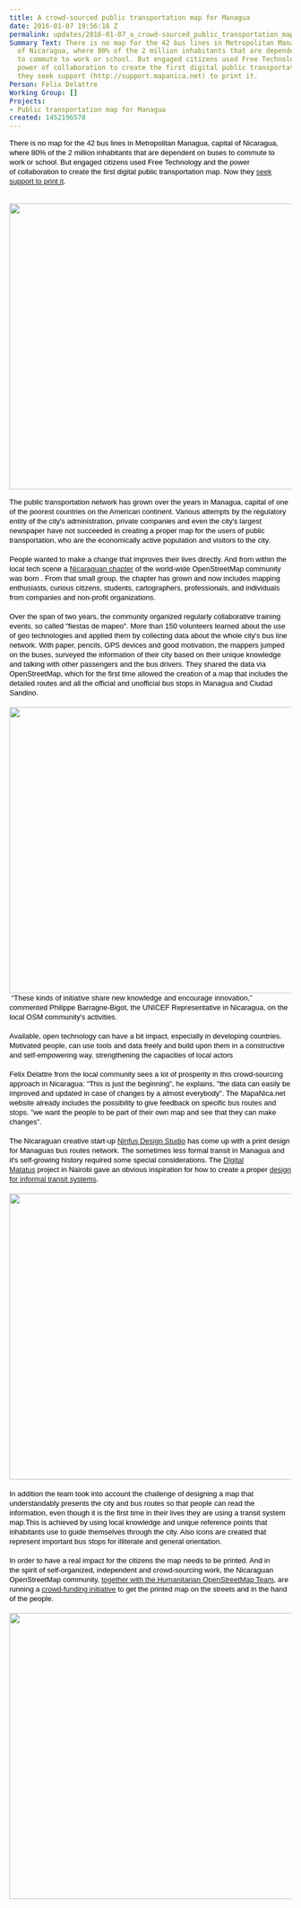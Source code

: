 ```yaml
---
title: A crowd-sourced public transportation map for Managua
date: 2016-01-07 19:56:18 Z
permalink: updates/2016-01-07_a_crowd-sourced_public_transportation_map_for_managua
Summary Text: There is no map for the 42 bus lines in Metropolitan Managua, capital
  of Nicaragua, where 80% of the 2 million inhabitants that are dependent on buses
  to commute to work or school. But engaged citizens used Free Technology and the
  power of collaboration to create the first digital public transportation map. Now
  they seek support (http://support.mapanica.net) to print it.
Person: Felix Delattre
Working Group: []
Projects:
- Public transportation map for Managua
created: 1452196578
---
```


<div id="magicdomid217" class="ace-line" style="padding-right: 1px; color: #000000; font-family: Arial, sans-serif; font-size: 13px; line-height: 17px;"><span style="cursor: auto; padding-top: 0px; padding-bottom: 1px;">There is no map for the 42 bus lines in Metropolitan Managua, capital of Nicaragua, where 80% of the 2 million inhabitants that are dependent on buses to commute to work or school. But engaged citizens used Free Technology and the power of&nbsp;<span style="cursor: auto; padding-bottom: 1px;">collaboration</span>&nbsp;to create the first digital public transportation map. Now they <a href="http://support.mapanica.net" target="_blank">seek support&nbsp;</a></span><span style="cursor: auto; padding-top: 0px; padding-bottom: 1px;"><a href="http://support.mapanica.net" target="_blank">to print it</a>.</span></div><div id="magicdomid220" class="ace-line" style="padding-right: 1px; color: #000000; font-family: Arial, sans-serif; font-size: 13px; line-height: 17px;">&nbsp;</div><p><img style="vertical-align: baseline;" src="https://hotosm.org/sites/default/files/banner1.jpg" alt="" width="510"></p><div class="ace-line" style="padding-right: 1px; color: #000000; font-family: Arial, sans-serif; font-size: 13px; line-height: 17px;"><span style="cursor: auto; padding-top: 0px; padding-bottom: 1px;">The public transportation network has grown over the years in Managua, capital of one of the poorest countries on the American continent. Various attempts by the regulatory entity of the city's administration, private companies and even the city's largest newspaper have not succeeded in creating a proper map for the users of public transportation, who are the economically active population and visitors to the city.</span></div><div id="magicdomid222" class="ace-line" style="padding-right: 1px; color: #000000; font-family: Arial, sans-serif; font-size: 13px; line-height: 17px;">&nbsp;</div><div id="magicdomid223" class="ace-line" style="padding-right: 1px; color: #000000; font-family: Arial, sans-serif; font-size: 13px; line-height: 17px;"><span style="cursor: auto; padding-top: 0px; padding-bottom: 1px;">People wanted to make a change that improves their lives directly. And from within the local tech scene a <a href="http://mapanica.net" target="_blank">Nicaraguan chapter</a> of the world-wide OpenStreetMap community was born</span><span style="cursor: auto; padding-top: 0px; padding-bottom: 1px;">&nbsp;. From that small group, the chapter has grown and now includes mapping enthusiasts, curious citizens, students, cartographers,&nbsp;<span style="cursor: auto; padding-bottom: 1px;">professionals</span>, and individuals from companies and non-profit organizations.</span></div><div id="magicdomid224" class="ace-line" style="padding-right: 1px; color: #000000; font-family: Arial, sans-serif; font-size: 13px; line-height: 17px;">&nbsp;</div><div id="magicdomid225" class="ace-line" style="padding-right: 1px; color: #000000; font-family: Arial, sans-serif; font-size: 13px; line-height: 17px;"><span style="cursor: auto; padding-top: 0px; padding-bottom: 1px;">Over the span of two years, the community organized&nbsp;<span style="cursor: auto; padding-bottom: 1px;">regularly</span>&nbsp;collaborative training events, so called "fiestas de mapeo". More than 150 volunteers learned about the use of geo technologies and applied them by collecting data about the whole&nbsp;city's bus line network. With paper, pencils, GPS devices and good motivation, the mappers jumped on the buses, surveyed the information of their city based on their unique knowledge and talking with other passengers and the bus drivers. They shared the data via OpenStreetMap, which for the first time allowed the creation of a map that includes the detailed routes and all the official and unofficial bus stops in Managua and Ciudad Sandino.</span></div><div class="ace-line" style="padding-right: 1px; color: #000000; font-family: Arial, sans-serif; font-size: 13px; line-height: 17px;">&nbsp;</div><div class="ace-line" style="padding-right: 1px; color: #000000; font-family: Arial, sans-serif; font-size: 13px; line-height: 17px;"><span style="cursor: auto; padding-top: 0px; padding-bottom: 1px;"><img style="vertical-align: baseline;" src="https://hotosm.org/sites/default/files/banner2.jpg" alt="" width="510"></span></div><div id="magicdomid226" class="ace-line" style="padding-right: 1px; color: #000000; font-family: Arial, sans-serif; font-size: 13px; line-height: 17px;">&nbsp;<span style="cursor: auto; padding-top: 0px; padding-bottom: 1px;">“These kinds of initiative share new knowledge and encourage innovation,” commented Philippe Barragne-Bigot, the UNICEF Representative in Nicaragua, on the local OSM community's&nbsp;<span style="cursor: auto; padding-bottom: 1px;">activities</span>.</span></div><div id="magicdomid228" class="ace-line" style="padding-right: 1px; color: #000000; font-family: Arial, sans-serif; font-size: 13px; line-height: 17px;">&nbsp;</div><div id="magicdomid229" class="ace-line" style="padding-right: 1px; color: #000000; font-family: Arial, sans-serif; font-size: 13px; line-height: 17px;"><span style="cursor: auto; padding-top: 0px; padding-bottom: 1px;">Available, open technology can have a bit impact, especially in developing countries. Motivated people, can use tools and data freely and build upon them in a constructive and self-empowering way, strengthening the capacities of local actors&nbsp;</span></div><div id="magicdomid230" class="ace-line" style="padding-right: 1px; color: #000000; font-family: Arial, sans-serif; font-size: 13px; line-height: 17px;">&nbsp;</div><div id="magicdomid231" class="ace-line" style="padding-right: 1px; color: #000000; font-family: Arial, sans-serif; font-size: 13px; line-height: 17px;"><span style="cursor: auto; padding-top: 0px; padding-bottom: 1px;">Felix Delattre from the local community sees a lot of prosperity in this crowd-sourcing approach in Nicaragua: "This is just the beginning", he explains, "the data can easily be improved and updated in case of changes by a almost everybody". The MapaNica.net website already includes the possibility to give feedback on specific bus routes and stops. "we want the people to be part of their own map and see that they can make changes".</span></div><div id="magicdomid232" class="ace-line" style="padding-right: 1px; color: #000000; font-family: Arial, sans-serif; font-size: 13px; line-height: 17px;">&nbsp;</div><div id="magicdomid233" class="ace-line" style="padding-right: 1px; color: #000000; font-family: Arial, sans-serif; font-size: 13px; line-height: 17px;"><span style="cursor: auto; padding-top: 0px; padding-bottom: 1px;">The Nicaraguan creative start-up <a href="http://www.ninfusds.com/" target="_blank">Ninfus Design Studio</a> has come up with a print design for Managuas bus routes network. The sometimes less formal transit in Managua and it's self-growing history required some special considerations. The <a href="http://www.digitalmatatus.com/about.html" target="_blank">Digital Matatus</a></span><span style="cursor: auto; padding-top: 0px; padding-bottom: 1px;">&nbsp;project in Nairobi gave an obvious inspiration for how to create a proper <a href="http://www.citylab.com/commute/2014/02/what-informal-transit-looks-when-you-actually-map-it/8283/" target="_blank">design for informal transit systems</a>.</span><span style="cursor: auto; padding-top: 0px; padding-bottom: 1px;"><br></span></div><div class="ace-line" style="padding-right: 1px; color: #000000; font-family: Arial, sans-serif; font-size: 13px; line-height: 17px;">&nbsp;</div><div class="ace-line" style="padding-right: 1px; color: #000000; font-family: Arial, sans-serif; font-size: 13px; line-height: 17px;"><span style="cursor: auto; padding-top: 0px; padding-bottom: 1px;"><img style="vertical-align: baseline;" src="https://hotosm.org/sites/default/files/transport_map_division.jpg" alt="" width="510"></span></div><div id="magicdomid234" class="ace-line" style="padding-right: 1px; color: #000000; font-family: Arial, sans-serif; font-size: 13px; line-height: 17px;">&nbsp;</div><div id="magicdomid235" class="ace-line" style="padding-right: 1px; color: #000000; font-family: Arial, sans-serif; font-size: 13px; line-height: 17px;"><span style="cursor: auto; padding-top: 0px; padding-bottom: 1px;">In addition the team took into account the challenge of designing a map that understandably presents the city and bus routes so that people can read the information, even though it is the first time in their lives they are using a transit system map.This is achieved by using local knowledge and unique reference points that inhabitants use to guide themselves through the city. Also icons are created that represent important bus stops for illiterate and general orientation.</span></div><div id="magicdomid236" class="ace-line" style="padding-right: 1px; color: #000000; font-family: Arial, sans-serif; font-size: 13px; line-height: 17px;">&nbsp;</div><div id="magicdomid237" class="ace-line" style="padding-right: 1px; color: #000000; font-family: Arial, sans-serif; font-size: 13px; line-height: 17px;"><span style="cursor: auto; padding-top: 0px; padding-bottom: 1px;">In order to have a real impact for the citizens the map needs to be printed. And in the&nbsp;<span style="cursor: auto; padding-bottom: 1px;">spirit</span>&nbsp;of self-organized, independent and crowd-sourcing work, the Nicaraguan OpenStreetMap community, <a href="https://hotosm.org/projects/public_transportation_map_for_managua">together with the Humanitarian OpenStreetMap Team</a></span><span style="cursor: auto; padding-top: 0px; padding-bottom: 1px;">, are running a <a href="http://support.mapanica.net" target="_blank">crowd-funding initiative</a> to get the printed map on the streets and in the hand of the people.<br></span></div><div class="ace-line" style="padding-right: 1px; color: #000000; font-family: Arial, sans-serif; font-size: 13px; line-height: 17px;">&nbsp;</div><div class="ace-line" style="padding-right: 1px; color: #000000; font-family: Arial, sans-serif; font-size: 13px; line-height: 17px;"><span style="cursor: auto; padding-top: 0px; padding-bottom: 1px;"><img style="vertical-align: baseline;" src="https://hotosm.org/sites/default/files/banner3.jpg" alt="" width="510"></span></div>
